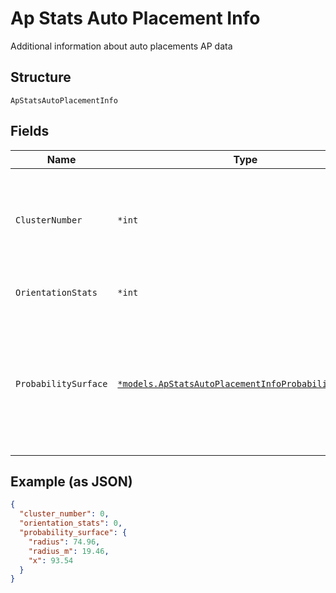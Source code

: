 
# Ap Stats Auto Placement Info

Additional information about auto placements AP data

## Structure

`ApStatsAutoPlacementInfo`

## Fields

| Name | Type | Tags | Description |
|  --- | --- | --- | --- |
| `ClusterNumber` | `*int` | Optional | All APs sharing a given cluster number can be placed relative to each other |
| `OrientationStats` | `*int` | Optional | The orientation of an AP |
| `ProbabilitySurface` | [`*models.ApStatsAutoPlacementInfoProbabilitySurface`](../../doc/models/ap-stats-auto-placement-info-probability-surface.md) | Optional | Coordinates representing a circle where the AP is most likely exists in the event of an inaccurate placement result |

## Example (as JSON)

```json
{
  "cluster_number": 0,
  "orientation_stats": 0,
  "probability_surface": {
    "radius": 74.96,
    "radius_m": 19.46,
    "x": 93.54
  }
}
```

